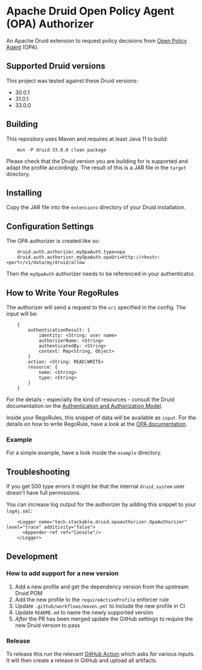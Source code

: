 # Apache Druid Open Policy Agent (OPA) Authorizer

An Apache Druid extension to request policy decisions from [Open Policy Agent](https://www.openpolicyagent.org/) (OPA).

## Supported Druid versions

This project was tested against these Druid versions:

- 30.0.1
- 31.0.1
- 33.0.0

## Building

This repository uses Maven and requires at least Java 11 to build:

        mvn -P druid-33.0.0 clean package

Please check that the Druid version you are building for is supported and adapt the profile accordingly.
The result of this is a JAR file in the `target` directory.

## Installing

Copy the JAR file into the `extensions` directory of your Druid installation.

## Configuration Settings

The OPA authorizer is created like so:

        druid.auth.authorizer.myOpaAuth.type=opa
        druid.auth.authorizer.myOpaAuth.opaUri=http://<host>:<port>/v1/data/my/druid/allow

Then the `myOpaAuth` authorizer needs to be referenced in your authenticator.

## How to Write Your RegoRules

The authorizer will send a request to the `uri` specified in the config. The input will be:

        {
            authenticationResult: {
                identity: <String: user name>
                authorizerName: <String>
                authenticatedBy: <String>
                context: Map<String, Object>
            }
            action: <String: READ|WRITE>
            resource: {
                name: <String>
                type: <String>
            }
        }

For the details - especially the kind of resources - consult the Druid documentation on the [Authentication and Authorization Model](https://druid.apache.org/docs/latest/operations/security-user-auth.html#authentication-and-authorization-model).

Inside your RegoRules, this snippet of data will be available as `input`. For the details on how to write RegoRule, have a look at the [OPA documentation](https://www.openpolicyagent.org/docs/latest/).

### Example

For a simple example, have a look inside the `example` directory.

## Troubleshooting

If you get 500 type errors it might be that the internal `druid_system` user doesn't have full permissions.

You can increase log output for the authorizer by adding this snippet to your `log4j.xml`:

        <Logger name="tech.stackable.druid.opaauthorizer.OpaAuthorizer" level="trace" additivity="false">
          <Appender-ref ref="Console"/>
        </Logger>

## Development

### How to add support for a new version

1. Add a new profile and get the dependency version from the upstream Druid POM
2. Add the new profile to the `requireActiveProfile` enforcer rule
3. Update `.github/workflows/maven.yml` to include the new profile in CI
4. Update `README.md` to name the newly supported version
5. _After_ the PR has been merged update the GitHub settings to require the new Druid version to pass

### Release

To release this run the relevant [GitHub Action](https://github.com/stackabletech/druid-opa-authorizer/actions/workflows/release.yml) which asks for various inputs.
It will then create a release in GitHub and upload all artifacts.
